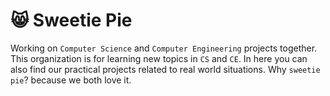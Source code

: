 # :smile_cat: Sweetie Pie

Working on ```Computer Science``` and ```Computer Engineering``` projects together. This organization
is for learning new topics in ```CS``` and ```CE```.
In here you can also find our practical projects related to real world situations. Why ```sweetie pie```?
because we both love it.
